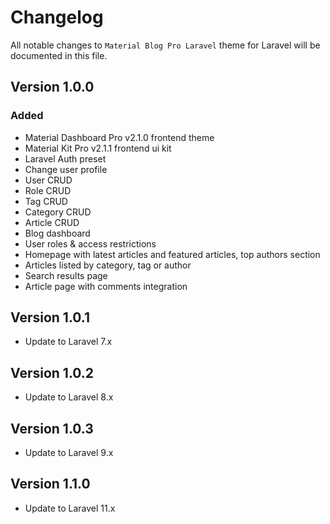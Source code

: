 # Changelog

All notable changes to `Material Blog Pro Laravel` theme for Laravel will be documented in this file.

## Version 1.0.0

### Added
- Material Dashboard Pro v2.1.0 frontend theme
- Material Kit Pro v2.1.1 frontend ui kit
- Laravel Auth preset
- Change user profile
- User CRUD
- Role CRUD
- Tag CRUD
- Category CRUD
- Article CRUD
- Blog dashboard
- User roles & access restrictions
- Homepage with latest articles and featured articles, top authors section
- Articles listed by category, tag or author
- Search results page
- Article page with comments integration

## Version 1.0.1

- Update to Laravel 7.x

## Version 1.0.2

- Update to Laravel 8.x

## Version 1.0.3

- Update to Laravel 9.x

## Version 1.1.0

- Update to Laravel 11.x

